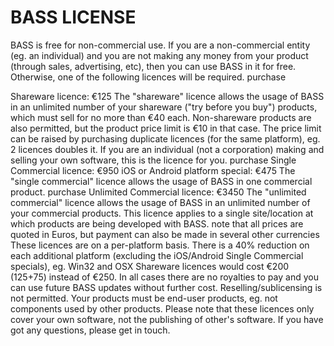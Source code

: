
# BASS LICENSE

BASS is free for non-commercial use. If you are a non-commercial entity (eg. an individual) and you are not making any money from your product (through sales, advertising, etc), then you can use BASS in it for free. Otherwise, one of the following licences will be required.
purchase

Shareware licence: €125
The "shareware" licence allows the usage of BASS in an unlimited number of your shareware ("try before you buy") products, which must sell for no more than €40 each. Non-shareware products are also permitted, but the product price limit is €10 in that case. The price limit can be raised by purchasing duplicate licences (for the same platform), eg. 2 licences doubles it. If you are an individual (not a corporation) making and selling your own software, this is the licence for you.
purchase	Single Commercial licence: €950
iOS or Android platform special: €475
The "single commercial" licence allows the usage of BASS in one commercial product.
purchase	Unlimited Commercial licence: €3450
The "unlimited commercial" licence allows the usage of BASS in an unlimited number of your commercial products. This licence applies to a single site/location at which products are being developed with BASS.
note that all prices are quoted in Euros, but payment can also be made in several other currencies
These licences are on a per-platform basis. There is a 40% reduction on each additional platform (excluding the iOS/Android Single Commercial specials), eg. Win32 and OSX Shareware licences would cost €200 (125+75) instead of €250.
In all cases there are no royalties to pay and you can use future BASS updates without further cost. Reselling/sublicensing is not permitted. Your products must be end-user products, eg. not components used by other products. Please note that these licences only cover your own software, not the publishing of other's software. If you have got any questions, please get in touch.
